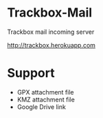 # Trackbox-Mail
Trackbox mail incoming server

http://trackbox.herokuapp.com

# Support

+ GPX attachment file
+ KMZ attachment file
+ Google Drive link

